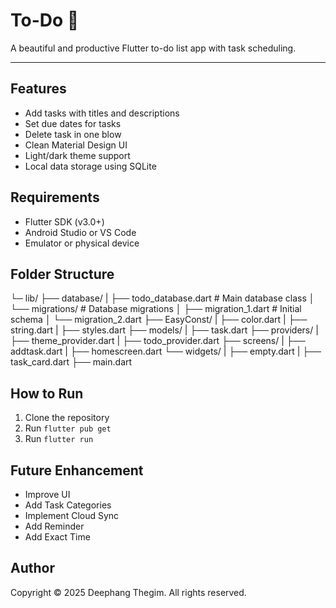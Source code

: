 # To-Do 📝

A beautiful and productive Flutter to-do list app with task scheduling.

---

## Features

- Add tasks with titles and descriptions
- Set due dates for tasks
- Delete task in one blow
- Clean Material Design UI
- Light/dark theme support
- Local data storage using SQLite

## Requirements

- Flutter SDK (v3.0+)
- Android Studio or VS Code
- Emulator or physical device

## Folder Structure

└─ lib/
├── database/
| ├── todo_database.dart # Main database class
│ └── migrations/ # Database migrations
│ ├── migration_1.dart # Initial schema
│ └── migration_2.dart
├── EasyConst/
| ├── color.dart
| ├── string.dart
| ├── styles.dart
├── models/
| ├── task.dart
├── providers/
| ├── theme_provider.dart
| ├── todo_provider.dart
├── screens/
| ├── addtask.dart
| ├── homescreen.dart
└── widgets/
| ├── empty.dart
| ├── task_card.dart
├── main.dart

## How to Run

1. Clone the repository
2. Run `flutter pub get`
3. Run `flutter run`

## Future Enhancement

- Improve UI
- Add Task Categories
- Implement Cloud Sync
- Add Reminder
- Add Exact Time

## Author

Copyright © 2025 Deephang Thegim. All rights reserved.
